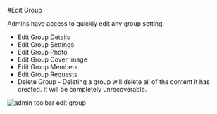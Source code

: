#Edit Group

Admins have access to quickly edit any group setting.

*   Edit Group Details
*   Edit Group Settings
*   Edit Group Photo
*   Edit Group Cover Image
*   Edit Group Members
*   Edit Group Requests
*   Delete Group - Deleting a group will delete all of the content it has created. It will be completely unrecoverable.

![admin toolbar edit group](https://www.dropbox.com/s/f07tijowbyh9pmf/admintoolbareditgroup.jpg?raw=1)